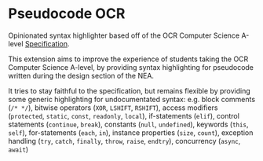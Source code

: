 # Pseudocode OCR

Opinionated syntax highlighter based off of the OCR Computer Science A-level [Specification](https://www.ocr.org.uk/images/170844-specification-accredited-a-level-gce-computer-science-h446.pdf#page=37).

This extension aims to improve the experience of students taking the OCR Computer Science A-level, by providing syntax highlighting for pseudocode written during the design section of the NEA.

It tries to stay faithful to the specification, but remains flexible by providing some generic highlighting for undocumentated syntax: e.g. block comments (`/* */`), bitwise operators (`XOR`, `LSHIFT`, `RSHIFT`), access modifiers (`protected`, `static`, `const`, `readonly`, `local`), if-statements (`elif`), control statements (`continue`, `break`), constants (`null`, `undefined`), keywords (`this`, `self`), for-statements (`each`, `in`), instance properties (`size`, `count`), exception handling (`try`, `catch`, `finally`, `throw`, `raise`, `endtry`), concurrency (`async`, `await`)

